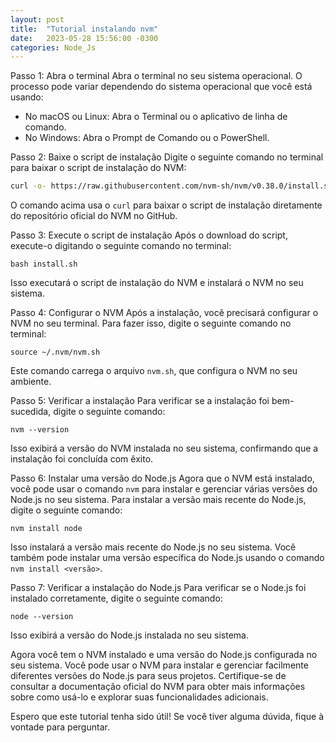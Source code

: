 ```yaml
---
layout: post
title:  "Tutorial instalando nvm"
date:   2023-05-28 15:56:00 -0300
categories: Node_Js
---
```



Passo 1: Abra o terminal
Abra o terminal no seu sistema operacional. O processo pode variar dependendo do sistema operacional que você está usando:

- No macOS ou Linux: Abra o Terminal ou o aplicativo de linha de comando.
- No Windows: Abra o Prompt de Comando ou o PowerShell.

Passo 2: Baixe o script de instalação
Digite o seguinte comando no terminal para baixar o script de instalação do NVM:

```bash
curl -o- https://raw.githubusercontent.com/nvm-sh/nvm/v0.38.0/install.sh | bash
```

O comando acima usa o `curl` para baixar o script de instalação diretamente do repositório oficial do NVM no GitHub.

Passo 3: Execute o script de instalação
Após o download do script, execute-o digitando o seguinte comando no terminal:

```
bash install.sh
```

Isso executará o script de instalação do NVM e instalará o NVM no seu sistema.

Passo 4: Configurar o NVM
Após a instalação, você precisará configurar o NVM no seu terminal. Para fazer isso, digite o seguinte comando no terminal:

```
source ~/.nvm/nvm.sh
```

Este comando carrega o arquivo `nvm.sh`, que configura o NVM no seu ambiente.

Passo 5: Verificar a instalação
Para verificar se a instalação foi bem-sucedida, digite o seguinte comando:

```
nvm --version
```

Isso exibirá a versão do NVM instalada no seu sistema, confirmando que a instalação foi concluída com êxito.

Passo 6: Instalar uma versão do Node.js
Agora que o NVM está instalado, você pode usar o comando `nvm` para instalar e gerenciar várias versões do Node.js no seu sistema. Para instalar a versão mais recente do Node.js, digite o seguinte comando:

```
nvm install node
```

Isso instalará a versão mais recente do Node.js no seu sistema. Você também pode instalar uma versão específica do Node.js usando o comando `nvm install <versão>`.

Passo 7: Verificar a instalação do Node.js
Para verificar se o Node.js foi instalado corretamente, digite o seguinte comando:

```
node --version
```

Isso exibirá a versão do Node.js instalada no seu sistema.

Agora você tem o NVM instalado e uma versão do Node.js configurada no seu sistema. Você pode usar o NVM para instalar e gerenciar facilmente diferentes versões do Node.js para seus projetos. Certifique-se de consultar a documentação oficial do NVM para obter mais informações sobre como usá-lo e explorar suas funcionalidades adicionais.

Espero que este tutorial tenha sido útil! Se você tiver alguma dúvida, fique à vontade para perguntar.